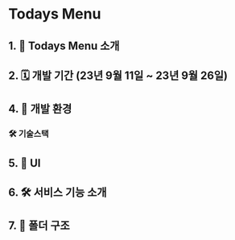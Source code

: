 # Todays Menu

## 1. 📱 Todays Menu 소개

## 2. 🗓️ 개발 기간 (23년 9월 11일 ~ 23년 9월 26일)

## 4. 🌳 개발 환경

### 🛠️ 기술스택

## 5. 🎨 UI

## 6. 🛠️ 서비스 기능 소개

## 7. 📁 폴더 구조
